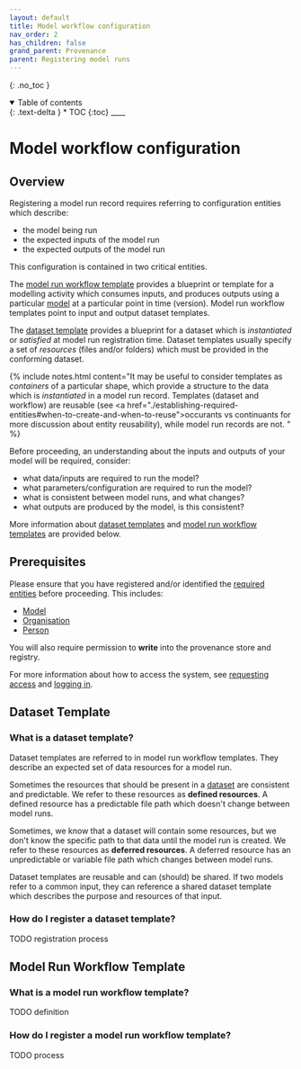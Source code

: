 ```yaml
---
layout: default
title: Model workflow configuration
nav_order: 2
has_children: false
grand_parent: Provenance
parent: Registering model runs
---
```


{: .no_toc }

<details  open markdown="block">
  <summary>
    Table of contents
  </summary>
{: .text-delta }
* TOC
{:toc}
____
</details>

# Model workflow configuration

## Overview

Registering a model run record requires referring to configuration entities which describe:

-   the model being run
-   the expected inputs of the model run
-   the expected outputs of the model run

This configuration is contained in two critical entities.

The [model run workflow template](#model-run-workflow-template) provides a blueprint or template for a modelling activity which consumes inputs, and produces outputs using a particular [model](./establishing-required-entities#model) at a particular point in time (version). Model run workflow templates point to input and output dataset templates.

The [dataset template](#dataset-template) provides a blueprint for a dataset which is _instantiated_ or _satisfied_ at model run registration time. Dataset templates usually specify a set of _resources_ (files and/or folders) which must be provided in the conforming dataset.

{% include notes.html content="It may be useful to consider templates as <i>containers</i> of a particular shape, which provide a structure to the data which is <i>instantiated</i> in a model run record. Templates (dataset and workflow) are reusable (see <a href=\"./establishing-required-entities#when-to-create-and-when-to-reuse\">occurants vs continuants</a> for more discussion about entity reusability), while model run records are not.
" %}

Before proceeding, an understanding about the inputs and outputs of your model will be required, consider:

-   what data/inputs are required to run the model?
-   what parameters/configuration are required to run the model?
-   what is consistent between model runs, and what changes?
-   what outputs are produced by the model, is this consistent?

More information about [dataset templates](#dataset-template) and [model run workflow templates](#model-run-workflow-template) are provided below.

## Prerequisites

Please ensure that you have registered and/or identified the [required entities](./establishing-required-entities) before proceeding. This includes:

-   [Model](./establishing-required-entities#model)
-   [Organisation](./establishing-required-entities#organisation)
-   [Person](./establishing-required-entities#person)

You will also require permission to **write** into the provenance store and registry.

For more information about how to access the system, see [requesting access](../../getting-started-is/requesting-access-is) and [logging in](../../getting-started-is/logging-in).

## Dataset Template

### What is a dataset template?

Dataset templates are referred to in model run workflow templates. They describe an expected set of data resources for a model run.

Sometimes the resources that should be present in a [dataset](../../data-store/overview) are consistent and predictable. We refer to these resources as **defined resources**. A defined resource has a predictable file path which doesn't change between model runs.

Sometimes, we know that a dataset will contain some resources, but we don't know the specific path to that data until the model run is created. We refer to these resources as **deferred resources**. A deferred resource has an unpredictable or variable file path which changes between model runs.



Dataset templates are reusable and can (should) be shared. If two models refer to a common input, they can reference a shared dataset template which describes the purpose and resources of that input.

### How do I register a dataset template?

TODO registration process

## Model Run Workflow Template

### What is a model run workflow template?

TODO definition

### How do I register a model run workflow template?

TODO process
